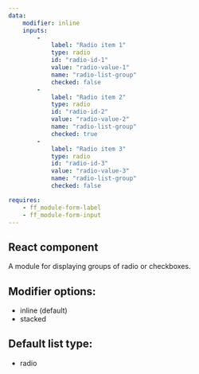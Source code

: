 ```yaml
---
data:
    modifier: inline
    inputs: 
        - 
            label: "Radio item 1"
            type: radio
            id: "radio-id-1"
            value: "radio-value-1"
            name: "radio-list-group"
            checked: false
        - 
            label: "Radio item 2"
            type: radio
            id: "radio-id-2"
            value: "radio-value-2"
            name: "radio-list-group"
            checked: true
        - 
            label: "Radio item 3"
            type: radio
            id: "radio-id-3"
            value: "radio-value-3"
            name: "radio-list-group"
            checked: false

requires: 
    - ff_module-form-label
    - ff_module-form-input
---
```


## React component
<div data-ff_module-form-checkable-list="" />

A module for displaying groups of radio or checkboxes.

## Modifier options:

- inline (default)
- stacked

## Default list type:

- radio
